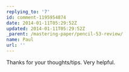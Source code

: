 ```yaml
---
replying_to: '7'
id: comment-1195954874
date: 2014-01-11T05:29:52Z
updated: 2014-01-11T05:29:52Z
_parent: /mastering-paper/pencil-53-review/
name: Paul
url: ''
---
```


Thanks for your thoughts/tips. Very helpful.
